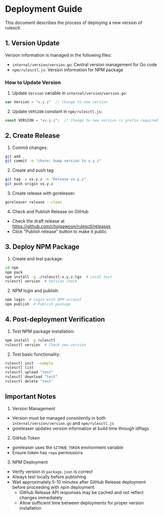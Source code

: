 # Deployment Guide

This document describes the process of deploying a new version of rulesctl.

## 1. Version Update

Version information is managed in the following files:

- `internal/version/version.go`: Central version management for Go code
- `npm/rulesctl.js`: Version information for NPM package

### How to Update Version

1. Update `Version` variable in `internal/version/version.go`:
```go
var Version = "x.y.z"  // Change to new version
```

2. Update `VERSION` constant in `npm/rulesctl.js`:
```javascript
const VERSION = "vx.y.z";  // Change to new version (v prefix required)
```

## 2. Create Release

1. Commit changes:
```bash
git add .
git commit -m "chore: bump version to x.y.z"
```

2. Create and push tag:
```bash
git tag -a vx.y.z -m "Release vx.y.z"
git push origin vx.y.z
```

3. Create release with goreleaser:
```bash
goreleaser release --clean
```

4. Check and Publish Release on GitHub
- Check the draft release at https://github.com/choigawoon/rulesctl/releases
- Click "Publish release" button to make it public

## 3. Deploy NPM Package

1. Create and test package:
```bash
cd npm
npm pack
npm install -g ./rulesctl-x.y.z.tgz  # Local test
rulesctl version  # Version check
```

2. NPM login and publish:
```bash
npm login  # Login with NPM account
npm publish  # Publish package
```

## 4. Post-deployment Verification

1. Test NPM package installation:
```bash
npm install -g rulesctl
rulesctl version  # Check new version
```

2. Test basic functionality:
```bash
rulesctl init --sample
rulesctl list
rulesctl upload "test"
rulesctl download "test"
rulesctl delete "test"
```

## Important Notes

1. Version Management
- Version must be managed consistently in both `internal/version/version.go` and `npm/rulesctl.js`
- goreleaser updates version information at build time through ldflags

2. GitHub Token
- goreleaser uses the `GITHUB_TOKEN` environment variable
- Ensure token has `repo` permissions

3. NPM Deployment
- Verify version in `package.json` is correct
- Always test locally before publishing
- Wait approximately 5-10 minutes after GitHub Release deployment before proceeding with npm deployment
  - GitHub Release API responses may be cached and not reflect changes immediately
  - Allow sufficient time between deployments for proper version installation 